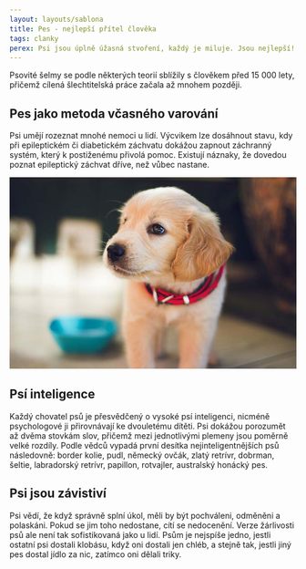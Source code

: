 ```yaml
---
layout: layouts/sablona
title: Pes - nejlepší přítel člověka
tags: clanky
perex: Psi jsou úplně úžasná stvoření, každý je miluje. Jsou nejlepší!
---
```


Psovité šelmy se podle některých teorií sblížily s člověkem před 15 000 lety, přičemž cílená šlechtitelská práce začala až mnohem později.

## Pes jako metoda včasného varování

Psi umějí rozeznat mnohé nemoci u lidí. Výcvikem lze dosáhnout stavu, kdy při epileptickém či diabetickém záchvatu dokážou zapnout záchranný systém, který k postiženému přivolá pomoc. Existují náznaky, že dovedou poznat epileptický záchvat dříve, než vůbec nastane.

![štěně labradora](/images/pes.jpg)

## Psí inteligence

Každý chovatel psů je přesvědčený o vysoké psí inteligenci, nicméně psychologové ji přirovnávají ke dvouletému dítěti. Psi dokážou porozumět až dvěma stovkám slov, přičemž mezi jednotlivými plemeny jsou poměrně velké rozdíly. Podle vědců vypadá první desítka nejinteligentnějších psů následovně: border kolie, pudl, německý ovčák, zlatý retrívr, dobrman, šeltie, labradorský retrívr, papillon, rotvajler, australský honácký pes.

## Psi jsou závistiví

Psi vědí, že když správně splní úkol, měli by být pochváleni, odměněni a polaskáni. Pokud se jim toho nedostane, cítí se nedocenění. Verze žárlivosti psů ale není tak sofistikovaná jako u lidí. Psům je nejspíše jedno, jestli ostatní psi dostali klobásu, když oni dostali jen chléb, a stejně tak, jestli jiný pes dostal jídlo za nic, zatímco oni dělali triky.